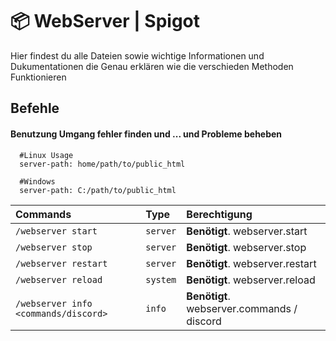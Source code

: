 
# 📦 WebServer | Spigot

Hier findest du alle Dateien sowie wichtige Informationen und Dukumentationen die Genau erklären wie die verschieden Methoden Funktionieren

## Befehle

#### Benutzung Umgang fehler finden und ... und Probleme beheben

```config
  #Linux Usage
  server-path: home/path/to/public_html

  #Windows
  server-path: C:/path/to/public_html
```


| Commands | Type     | Berechtigung                |
| :-------- | :------- | :------------------------- |
| `/webserver start` | `server` | **Benötigt**. webserver.start |
| `/webserver stop` | `server` | **Benötigt**. webserver.stop |
| `/webserver restart` | `server` | **Benötigt**. webserver.restart |
| `/webserver reload` | `system` | **Benötigt**. webserver.reload |
| `/webserver info <commands/discord> ` | `info` | **Benötigt**. webserver.commands / discord |

